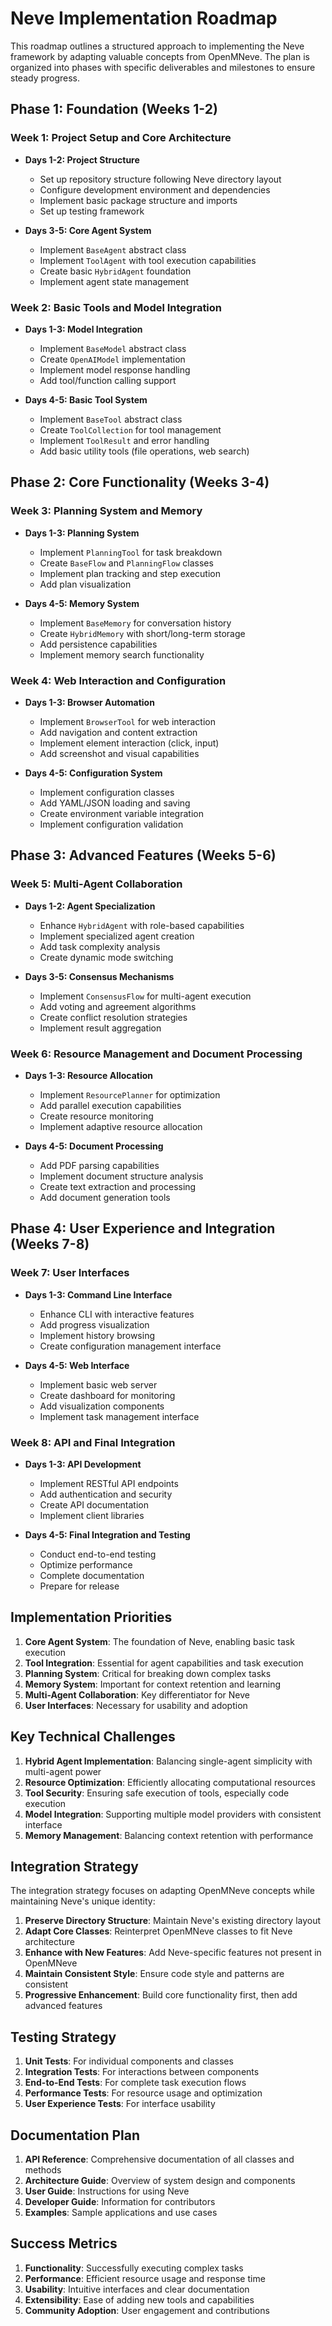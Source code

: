 # Neve Implementation Roadmap

This roadmap outlines a structured approach to implementing the Neve framework by adapting valuable concepts from OpenMNeve. The plan is organized into phases with specific deliverables and milestones to ensure steady progress.

## Phase 1: Foundation (Weeks 1-2)

### Week 1: Project Setup and Core Architecture
- **Days 1-2: Project Structure**
  - Set up repository structure following Neve directory layout
  - Configure development environment and dependencies
  - Implement basic package structure and imports
  - Set up testing framework

- **Days 3-5: Core Agent System**
  - Implement `BaseAgent` abstract class
  - Implement `ToolAgent` with tool execution capabilities
  - Create basic `HybridAgent` foundation
  - Implement agent state management

### Week 2: Basic Tools and Model Integration
- **Days 1-3: Model Integration**
  - Implement `BaseModel` abstract class
  - Create `OpenAIModel` implementation
  - Implement model response handling
  - Add tool/function calling support

- **Days 4-5: Basic Tool System**
  - Implement `BaseTool` abstract class
  - Create `ToolCollection` for tool management
  - Implement `ToolResult` and error handling
  - Add basic utility tools (file operations, web search)

## Phase 2: Core Functionality (Weeks 3-4)

### Week 3: Planning System and Memory
- **Days 1-3: Planning System**
  - Implement `PlanningTool` for task breakdown
  - Create `BaseFlow` and `PlanningFlow` classes
  - Implement plan tracking and step execution
  - Add plan visualization

- **Days 4-5: Memory System**
  - Implement `BaseMemory` for conversation history
  - Create `HybridMemory` with short/long-term storage
  - Add persistence capabilities
  - Implement memory search functionality

### Week 4: Web Interaction and Configuration
- **Days 1-3: Browser Automation**
  - Implement `BrowserTool` for web interaction
  - Add navigation and content extraction
  - Implement element interaction (click, input)
  - Add screenshot and visual capabilities

- **Days 4-5: Configuration System**
  - Implement configuration classes
  - Add YAML/JSON loading and saving
  - Create environment variable integration
  - Implement configuration validation

## Phase 3: Advanced Features (Weeks 5-6)

### Week 5: Multi-Agent Collaboration
- **Days 1-2: Agent Specialization**
  - Enhance `HybridAgent` with role-based capabilities
  - Implement specialized agent creation
  - Add task complexity analysis
  - Create dynamic mode switching

- **Days 3-5: Consensus Mechanisms**
  - Implement `ConsensusFlow` for multi-agent execution
  - Add voting and agreement algorithms
  - Create conflict resolution strategies
  - Implement result aggregation

### Week 6: Resource Management and Document Processing
- **Days 1-3: Resource Allocation**
  - Implement `ResourcePlanner` for optimization
  - Add parallel execution capabilities
  - Create resource monitoring
  - Implement adaptive resource allocation

- **Days 4-5: Document Processing**
  - Add PDF parsing capabilities
  - Implement document structure analysis
  - Create text extraction and processing
  - Add document generation tools

## Phase 4: User Experience and Integration (Weeks 7-8)

### Week 7: User Interfaces
- **Days 1-3: Command Line Interface**
  - Enhance CLI with interactive features
  - Add progress visualization
  - Implement history browsing
  - Create configuration management interface

- **Days 4-5: Web Interface**
  - Implement basic web server
  - Create dashboard for monitoring
  - Add visualization components
  - Implement task management interface

### Week 8: API and Final Integration
- **Days 1-3: API Development**
  - Implement RESTful API endpoints
  - Add authentication and security
  - Create API documentation
  - Implement client libraries

- **Days 4-5: Final Integration and Testing**
  - Conduct end-to-end testing
  - Optimize performance
  - Complete documentation
  - Prepare for release

## Implementation Priorities

1. **Core Agent System**: The foundation of Neve, enabling basic task execution
2. **Tool Integration**: Essential for agent capabilities and task execution
3. **Planning System**: Critical for breaking down complex tasks
4. **Memory System**: Important for context retention and learning
5. **Multi-Agent Collaboration**: Key differentiator for Neve
6. **User Interfaces**: Necessary for usability and adoption

## Key Technical Challenges

1. **Hybrid Agent Implementation**: Balancing single-agent simplicity with multi-agent power
2. **Resource Optimization**: Efficiently allocating computational resources
3. **Tool Security**: Ensuring safe execution of tools, especially code execution
4. **Model Integration**: Supporting multiple model providers with consistent interface
5. **Memory Management**: Balancing context retention with performance

## Integration Strategy

The integration strategy focuses on adapting OpenMNeve concepts while maintaining Neve's unique identity:

1. **Preserve Directory Structure**: Maintain Neve's existing directory layout
2. **Adapt Core Classes**: Reinterpret OpenMNeve classes to fit Neve architecture
3. **Enhance with New Features**: Add Neve-specific features not present in OpenMNeve
4. **Maintain Consistent Style**: Ensure code style and patterns are consistent
5. **Progressive Enhancement**: Build core functionality first, then add advanced features

## Testing Strategy

1. **Unit Tests**: For individual components and classes
2. **Integration Tests**: For interactions between components
3. **End-to-End Tests**: For complete task execution flows
4. **Performance Tests**: For resource usage and optimization
5. **User Experience Tests**: For interface usability

## Documentation Plan

1. **API Reference**: Comprehensive documentation of all classes and methods
2. **Architecture Guide**: Overview of system design and components
3. **User Guide**: Instructions for using Neve
4. **Developer Guide**: Information for contributors
5. **Examples**: Sample applications and use cases

## Success Metrics

1. **Functionality**: Successfully executing complex tasks
2. **Performance**: Efficient resource usage and response time
3. **Usability**: Intuitive interfaces and clear documentation
4. **Extensibility**: Ease of adding new tools and capabilities
5. **Community Adoption**: User engagement and contributions
